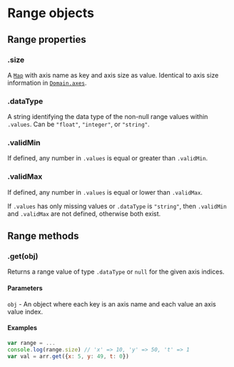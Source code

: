 # Range objects

## Range properties

### .size

A [`Map`](https://developer.mozilla.org/de/docs/Web/JavaScript/Reference/Global_Objects/Map) with axis name as key and axis size as value. Identical to axis size information in [`Domain.axes`](Domain.md).

### .dataType

A string identifying the data type of the non-null range values within `.values`. Can be `"float"`, `"integer"`, or `"string"`.

### .validMin

If defined, any number in `.values` is equal or greater than `.validMin`.

### .validMax

If defined, any number in `.values` is equal or lower than `.validMax`.

If `.values` has only missing values or `.dataType` is `"string"`, then `.validMin` and `.validMax` are not defined, otherwise both exist.

## Range methods

### .get(obj)

Returns a range value of type `.dataType` or `null` for the given axis indices.

#### Parameters

`obj` - An object where each key is an axis name and each value an axis value index.

#### Examples

```js
var range = ...
console.log(range.size) // 'x' => 10, 'y' => 50, 't' => 1
var val = arr.get({x: 5, y: 49, t: 0})
```
